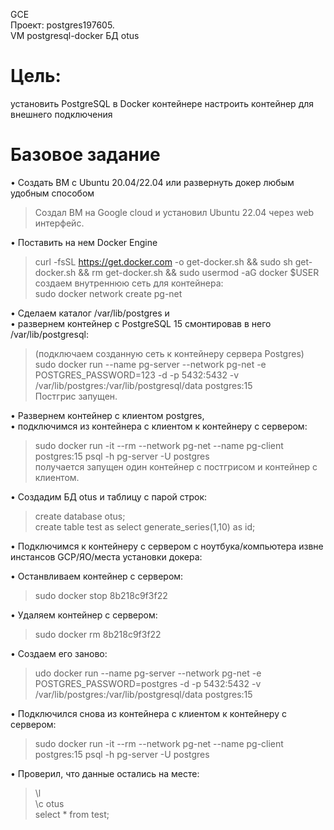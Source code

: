 GCE   
Проект: postgres197605.  
VM postgresql-docker 
БД otus

# Цель:
установить PostgreSQL в Docker контейнере
настроить контейнер для внешнего подключения

# Базовое задание 

• Создать ВМ с Ubuntu 20.04/22.04 или развернуть докер любым удобным способом
> Создал ВМ на Google cloud и установил Ubuntu 22.04 через web интерфейс.   

• Поставить на нем Docker Engine
> curl -fsSL https://get.docker.com -o get-docker.sh && sudo sh get-docker.sh && rm get-docker.sh && sudo usermod -aG docker $USER   
>  создаем внутреннюю  сеть для контейнера:    
> sudo docker network create pg-net  

• Сделаем каталог /var/lib/postgres и    
• развернем контейнер с PostgreSQL 15 смонтировав в него /var/lib/postgresql:   
> (подключаем созданную сеть к контейнеру сервера Postgres)           
> sudo docker run --name pg-server --network pg-net -e POSTGRES_PASSWORD=123 -d -p 5432:5432 -v     
> /var/lib/postgres:/var/lib/postgresql/data postgres:15        
> Постгрис запущен.

• Развернем контейнер с клиентом postgres,    
• подключимся из контейнера с клиентом к контейнеру с сервером:
> sudo docker run -it --rm --network pg-net --name pg-client postgres:15 psql -h pg-server -U postgres    
> получается запущен один контейнер с постгрисом и контейнер с клиентом.  

• Создадим БД otus и  таблицу с парой строк:  
> create database otus;   
> create table test  as select  generate_series(1,10) as id;

• Подключимся к контейнеру с сервером с ноутбука/компьютера извне инстансов GCP/ЯО/места установки докера:   
> 

• Останвливаем контейнер с сервером:   
> sudo docker stop 8b218c9f3f22

• Удаляем контейнер с сервером:  
> sudo docker rm 8b218c9f3f22

• Создаем его заново:
> udo docker run --name pg-server --network pg-net -e POSTGRES_PASSWORD=postgres -d -p 5432:5432 -v   /var/lib/postgres:/var/lib/postgresql/data postgres:15

• Подключился снова из контейнера с клиентом к контейнеру с сервером:   
> sudo docker run -it --rm --network pg-net --name pg-client postgres:15 psql -h pg-server -U postgres

• Проверил, что данные остались на месте:    
> \l    
> \c otus     
> select * from test;    



